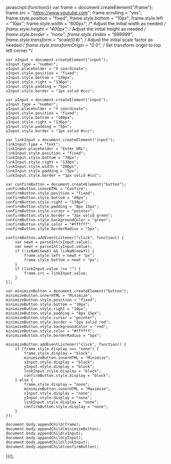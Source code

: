 javascript:(function(){
    var frame = document.createElement("iframe");
    frame.src = "https://www.youtube.com";
    frame.scrolling = "yes";
    frame.style.position = "fixed";
    frame.style.bottom = "10px";
    frame.style.left = "10px";
    frame.style.width = "600px"; /* Adjust the initial width as needed */
    frame.style.height = "400px"; /* Adjust the initial height as needed */
    frame.style.border = "none";
    frame.style.zIndex = "999999";
    frame.style.transform = "scale(0.8)"; /* Adjust the initial scale factor as needed */
    frame.style.transformOrigin = "0 0"; /* Set transform origin to top left corner */
    
    var xInput = document.createElement("input");
    xInput.type = "number";
    xInput.placeholder = "X coordinate";
    xInput.style.position = "fixed";
    xInput.style.bottom = "130px";
    xInput.style.right = "130px";
    xInput.style.padding = "5px";
    xInput.style.border = "1px solid #ccc";
    
    var yInput = document.createElement("input");
    yInput.type = "number";
    yInput.placeholder = "Y coordinate";
    yInput.style.position = "fixed";
    yInput.style.bottom = "100px";
    yInput.style.right = "130px";
    yInput.style.padding = "5px";
    yInput.style.border = "1px solid #ccc";
    
    var linkInput = document.createElement("input");
    linkInput.type = "text";
    linkInput.placeholder = "Enter URL";
    linkInput.style.position = "fixed";
    linkInput.style.bottom = "70px";
    linkInput.style.right = "130px";
    linkInput.style.width = "200px";
    linkInput.style.padding = "5px";
    linkInput.style.border = "1px solid #ccc";
    
    var confirmButton = document.createElement("button");
    confirmButton.innerHTML = "Confirm";
    confirmButton.style.position = "fixed";
    confirmButton.style.bottom = "40px";
    confirmButton.style.right = "130px";
    confirmButton.style.padding = "8px 15px";
    confirmButton.style.cursor = "pointer";
    confirmButton.style.border = "2px solid green";
    confirmButton.style.backgroundColor = "green";
    confirmButton.style.color = "#ffffff";
    confirmButton.style.borderRadius = "5px";
    
    confirmButton.addEventListener("click", function() {
        var newX = parseInt(xInput.value);
        var newY = parseInt(yInput.value);
        if (!isNaN(newX) && !isNaN(newY)) {
            frame.style.left = newX + "px";
            frame.style.bottom = newY + "px";
        }
        if (linkInput.value !== "") {
            frame.src = linkInput.value;
        }
    });

    var minimizeButton = document.createElement("button");
    minimizeButton.innerHTML = "Minimize";
    minimizeButton.style.position = "fixed";
    minimizeButton.style.bottom = "10px";
    minimizeButton.style.right = "10px";
    minimizeButton.style.padding = "8px 15px";
    minimizeButton.style.cursor = "pointer";
    minimizeButton.style.border = "2px solid red";
    minimizeButton.style.backgroundColor = "red";
    minimizeButton.style.color = "#ffffff";
    minimizeButton.style.borderRadius = "5px";
    
    minimizeButton.addEventListener("click", function() {
        if (frame.style.display === "none") {
            frame.style.display = "block";
            minimizeButton.innerHTML = "Minimize";
            xInput.style.display = "block";
            yInput.style.display = "block";
            linkInput.style.display = "block";
            confirmButton.style.display = "block";
        } else {
            frame.style.display = "none";
            minimizeButton.innerHTML = "Maximize";
            xInput.style.display = "none";
            yInput.style.display = "none";
            linkInput.style.display = "none";
            confirmButton.style.display = "none";
        }
    });

    document.body.appendChild(frame);
    document.body.appendChild(minimizeButton);
    document.body.appendChild(xInput);
    document.body.appendChild(yInput);
    document.body.appendChild(linkInput);
    document.body.appendChild(confirmButton);
})();
